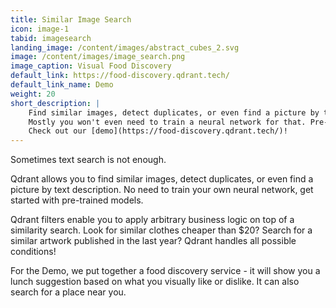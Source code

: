 ```yaml
---
title: Similar Image Search
icon: image-1
tabid: imagesearch
landing_image: /content/images/abstract_cubes_2.svg
image: /content/images/image_search.png
image_caption: Visual Food Discovery
default_link: https://food-discovery.qdrant.tech/
default_link_name: Demo
weight: 20
short_description: |
    Find similar images, detect duplicates, or even find a picture by text description - all of that you can do with Qdrant.
    Mostly you won't even need to train a neural network for that. Pre-trained models are usually enough to begin with. 
    Check out our [demo](https://food-discovery.qdrant.tech/)!
---
```


Sometimes text search is not enough. 

Qdrant allows you to find similar images, detect duplicates, or even find a picture by text description.
No need to train your own neural network, get started with pre-trained models. 

Qdrant filters enable you to apply arbitrary business logic on top of a similarity search.
Look for similar clothes cheaper than $20? Search for a similar artwork published in the last year?
Qdrant handles all possible conditions!

For the Demo, we put together a food discovery service - it will show you a lunch suggestion based on what you visually like or dislike. It can also search for a place near you.

